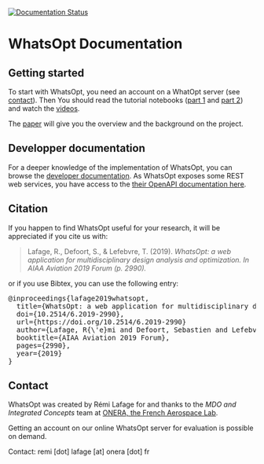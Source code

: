 [![Documentation Status](https://readthedocs.org/projects/whatsopt/badge/?version=latest)](https://whatsopt.readthedocs.io/en/latest/?badge=latest)

# WhatsOpt Documentation

## Getting started

To start with WhatsOpt, you need an account on a WhatOpt server (see [contact](#contact)). Then You should read the tutorial notebooks ([part 1](https://github.com/OneraHub/WhatsOpt-Doc/blob/master/whatsopt_tutorial_part_1.ipynb) and [part 2](https://github.com/OneraHub/WhatsOpt-Doc/blob/master/whatsopt_tutorial_part_2.ipynb)) and watch the [videos](https://www.youtube.com/playlist?list=PLhWP4LJdKyGcFZyvsNLU4s2_sdmTSGVeo).

The [paper](https://www.researchgate.net/publication/333806928_WhatsOpt_a_web_application_for_multidisciplinary_design_analysis_and_optimization) will give you the overview and the background on the project.

## Developper documentation

For a deeper knowledge of the implementation of WhatsOpt, you can browse the [developer documentation](https://whatsopt.readthedocs.io).
As WhatsOpt exposes some REST web services, you have access to the [their OpenAPI documentation here](https://ether.onera.fr/whatsopt/api_doc).  

## Citation

If you happen to find WhatsOpt useful for your research, it will be appreciated if you cite us with:
>Lafage, R., Defoort, S., & Lefebvre, T. (2019). _WhatsOpt: a web application for multidisciplinary design analysis and optimization. In AIAA Aviation 2019 Forum (p. 2990)._

or if you use Bibtex, you can use the following entry:
<pre>
@inproceedings{lafage2019whatsopt,
  title={WhatsOpt: a web application for multidisciplinary design analysis and optimization},
  doi={10.2514/6.2019-2990}, 
  url={https://doi.org/10.2514/6.2019-2990}
  author={Lafage, R{\'e}mi and Defoort, Sebastien and Lefebvre, Thierry},
  booktitle={AIAA Aviation 2019 Forum},
  pages={2990},
  year={2019}
}
</pre>

## Contact

WhatsOpt was created by Rémi Lafage for and thanks to the _MDO and Integrated Concepts_ team at [ONERA, the French Aerospace Lab](https://www.onera.fr/en).

Getting an account on our online WhatsOpt server for evaluation is possible on demand. 

Contact: remi [dot] lafage [at] onera [dot] fr
